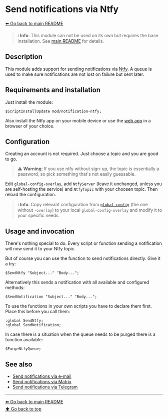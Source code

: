 Send notifications via Ntfy
===========================

[⬅️ Go back to main README](../../README.md)

> ℹ️️ **Info**: This module can not be used on its own but requires the base
> installation. See [main README](../../README.md) for details.

Description
-----------

This module adds support for sending notifications via
[Ntfy](https://ntfy.sh/). A queue is used to make sure
notifications are not lost on failure but sent later.

Requirements and installation
-----------------------------

Just install the module:

    $ScriptInstallUpdate mod/notification-ntfy;

Also install the Ntfy app on your mobile device or use the
[web app](https://ntfy.sh/app) in a browser of your choice.

Configuration
-------------

Creating an account is not required. Just choose a topic and you are good
to go.

> ⚠️ **Warning**: If you use ntfy without sign-up, the topic is essentially
> a password, so pick something that's not easily guessable.

Edit `global-config-overlay`, add `NtfyServer` (leave it unchanged, unless
you are self-hosting the service) and `NtfyTopic` with your choosen topic.
Then reload the configuration.

> ℹ️ **Info**: Copy relevant configuration from
> [`global-config`](../../global-config.rsc) (the one without `-overlay`) to
> your local `global-config-overlay` and modify it to your specific needs.

Usage and invocation
--------------------

There's nothing special to do. Every script or function sending a notification
will now send it to your Ntfy topic.

But of course you can use the function to send notifications directly. Give
it a try:

    $SendNtfy "Subject..." "Body...";

Alternatively this sends a notification with all available and configured
methods:

    $SendNotification "Subject..." "Body...";

To use the functions in your own scripts you have to declare them first.
Place this before you call them:

    :global SendNtfy;
    :global SendNotification;

In case there is a situation when the queue needs to be purged there is a
function available:

    $PurgeNtfyQueue;

See also
--------

* [Send notifications via e-mail](notification-email.md)
* [Send notifications via Matrix](notification-matrix.md)
* [Send notifications via Telegram](notification-telegram.md)

---
[⬅️ Go back to main README](../../README.md)  
[⬆️ Go back to top](#top)

